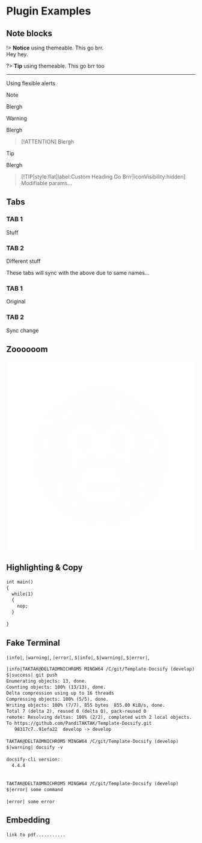# Plugin Examples

## Note blocks

!> **Notice** using themeable. This go brr.  
Hey hey.

?> **Tip** using themeable. This go brr too

---

Using flexible alerts

> [!NOTE]
> Blergh

> [!WARNING]
> Blergh

> [!ATTENTION]
> Blergh

> [!TIP]
> Blergh

> [!TIP|style:flat|label:Custom Heading Go Brrr|iconVisibility:hidden]
> Modifiable params...

## Tabs

<!-- tabs:start -->

### **TAB 1**

Stuff

### **TAB 2**

Different stuff

<!-- tabs:end -->

These tabs will sync with the above due to same names...

<!-- tabs:start -->

### **TAB 1**

Original

### **TAB 2**

Sync change

<!-- tabs:end -->

## Zoooooom

![Img go brrrr](_media\diagnosticsMonkeyWhite.png)

## Highlighting & Copy

```clike
int main()
{
  while(1)
  {
    nop;
  }

}
```
## Fake Terminal

`|info|`, `|warning|`, `|error|`, `$|info|`, `$|warning|`, `$|error|`,

```terminal
|info|TAKTAK@DELTAOMNICHROM5 MINGW64 /C/git/Template-Docsify (develop)
$|success| git push
Enumerating objects: 13, done.
Counting objects: 100% (13/13), done.
Delta compression using up to 16 threads
Compressing objects: 100% (5/5), done.
Writing objects: 100% (7/7), 855 bytes  855.00 KiB/s, done.
Total 7 (delta 2), reused 0 (delta 0), pack-reused 0
remote: Resolving deltas: 100% (2/2), completed with 2 local objects.
To https://github.com/PandiTAKTAK/Template-Docsify.git
   98317c7..91efa22  develop -> develop

TAKTAK@DELTAOMNICHROM5 MINGW64 /C/git/Template-Docsify (develop)
$|warning| docsify -v

docsify-cli version:
  4.4.4


TAKTAK@DELTAOMNICHROM5 MINGW64 /C/git/Template-Docsify (develop)
$|error| some command

|error| some error

```

## Embedding

```pdf
link to pdf...........
```